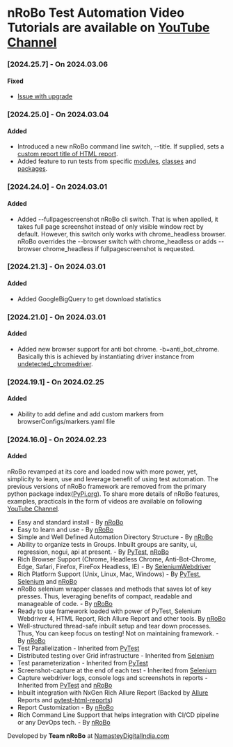 # nRoBo Test Automation Video Tutorials are available on [YouTube Channel](https://www.youtube.com/@nrobotestautomationframework/playlists)

[//]: <> (## Change Log)
[//]: <> (All notable changes to this project will be documented in this file.)
[//]: <> (The format is based on Keep a Changelog keepachangelog.com/)
[//]: <> (and this project adheres to Semantic Versioning semver.org/)

### [2024.25.7] - On 2024.03.06

#### Fixed
- [Issue with upgrade](https://github.com/pancht/ngrobo/issues/87) 

### [2024.25.0] - On 2024.03.04

#### Added
- Introduced a new nRoBo command line switch, --title. If supplied, sets a [custom report title of HTML report](https://youtu.be/Qq49PwXP4bE?si=GMT61kFaOo0KJLiJ).
- Added feature to run tests from specific [modules](https://youtu.be/FR0G-ifr_a4?si=kv553Qb2gMNkHSJl), [classes](https://youtu.be/F5lrKKJhd84?si=Gf-fhBc46C2HpANI) and [packages](https://youtu.be/clUgVfoPZUc?si=8RBiP_Vk21A_6BJB). 

### [2024.24.0] - On 2024.03.01

#### Added
- Added --fullpagescreenshot nRoBo cli switch. That is when applied, it takes full page screenshot instead of only visible window rect by default. However, this switch only works with chrome_headless browser. nRoBo overrides the --browser switch with chrome_headless or adds --browser chrome_headless if fullpagescreenshot is requested. 

### [2024.21.3] - On 2024.03.01

#### Added
- Added GoogleBigQuery to get download statistics

### [2024.21.0] - On 2024.03.01

#### Added
- Added new browser support for anti bot chrome. -b=anti_bot_chrome. Basically this is achieved by instantiating driver instance from [undetected_chromedriver](https://pypi.org/project/undetected-chromedriver/).

### [2024.19.1] - On 2024.02.25

#### Added
- Ability to add define and add custom markers from browserConfigs/markers.yaml file

### [2024.16.0] - On 2024.02.23

#### Added
nRoBo revamped at its core and loaded now with more power, yet, simplicity to learn, use and leverage benefit of using test automation. The previous versions of nRoBo framework are removed from the primary python package index([PyPi.org](https://pypi.org/)).
To share more details of nRoBo features, examples, practicals in the form of videos are available on following [YouTube Channel](https://t.ly/FhJzy).

- Easy and standard install - By [nRoBo](https://pypi.org/project/nrobo/)
- Easy to learn and use - By [nRoBo](https://pypi.org/project/nrobo/)
- Simple and Well Defined Automation Directory Structure - By [nRoBo](https://pypi.org/project/nrobo/)
- Ability to organize tests in Groups. Inbuilt groups are sanity, ui, regression, nogui, api at present. - By [PyTest](https://docs.pytest.org/), [nRoBo](https://pypi.org/project/nrobo/)
- Rich Browser Support (Chrome, Headless Chrome, Anti-Bot-Chrome, Edge, Safari, Firefox, FireFox Headless, IE) - By [SeleniumWebdriver](https://www.selenium.dev/documentation/webdriver/)
- Rich Platform Support (Unix, Linux, Mac, Windows) - By [PyTest](https://docs.pytest.org/), [Selenium](https://www.selenium.dev/) and [nRoBo](https://pypi.org/project/nrobo/)
- nRoBo selenium wrapper classes and methods that saves lot of key presses. Thus, leveraging benefits of compact, readable and manageable of code. - By [nRoBo](https://pypi.org/project/nrobo/)
- Ready to use framework loaded with power of PyTest, Selenium Webdriver 4, HTML Report, Rich Allure Report and other tools. By [nRoBo](https://pypi.org/project/nrobo/)
- Well-structured thread-safe inbuilt setup and tear down processes. Thus, You can keep focus on testing! Not on maintaining framework. - By [nRoBo](https://pypi.org/project/nrobo/)
- Test Parallelization - Inherited from [PyTest](https://docs.pytest.org/)
- Distributed testing over Grid infrastructure - Inherited from [Selenium](https://www.selenium.dev/)
- Test parameterization - Inherited from [PyTest](https://docs.pytest.org/)
- Screenshot-capture at the end of each test - Inherited from [Selenium](https://www.selenium.dev/)
- Capture webdriver logs, console logs and screenshots in reports - Inherited from [PyTest](https://docs.pytest.org/) and [nRoBo](https://pypi.org/project/nrobo/)
- Inbuilt integration with NxGen Rich Allure Report (Backed by [Allure](https://allurereport.org/docs/pytest/) Reports and [pytest-html-reports](https://pytest-html.readthedocs.io/en/latest/user_guide.html))
- Report Customization - By [nRoBo](https://pypi.org/project/nrobo/)
- Rich Command Line Support that helps integration with CI/CD pipeline or any DevOps tech. - By [nRoBo](https://pypi.org/project/nrobo/)


Developed by **Team nRoBo** at [NamasteyDigitalIndia.com](NamasteyDigitalIndia.com)